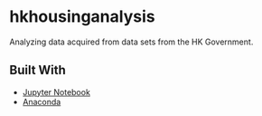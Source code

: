 # hkhousinganalysis
Analyzing data acquired from data sets from the HK Government.

## Built With
- [Jupyter Notebook](https://jupyter.org/)
- [Anaconda](https://www.anaconda.com/)
